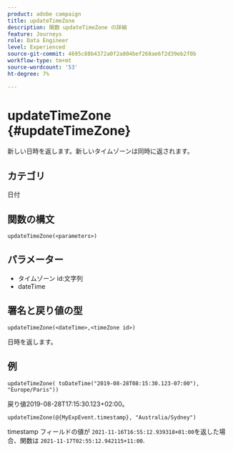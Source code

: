 ```yaml
---
product: adobe campaign
title: updateTimeZone
description: 関数 updateTimeZone の詳細
feature: Journeys
role: Data Engineer
level: Experienced
source-git-commit: 4695c88b4372a0f2a804bef268ae6f2d39eb2f0b
workflow-type: tm+mt
source-wordcount: '53'
ht-degree: 7%

---
```


# updateTimeZone {#updateTimeZone}

新しい日時を返します。新しいタイムゾーンは同時に返されます。

## カテゴリ

日付

## 関数の構文

`updateTimeZone(<parameters>)`

## パラメーター

* タイムゾーン id:文字列
* dateTime

## 署名と戻り値の型

`updateTimeZone(<dateTime>,<timeZone id>)`

日時を返します。

## 例

`updateTimeZone( toDateTime("2019-08-28T08:15:30.123-07:00"), "Europe/Paris"))`

戻り値2019-08-28T17:15:30.123+02:00。

<!--`updateTimeZone( toDateTime("2019-08-28T08:15:30.123-07:00"), toTimeZone("Europe/Paris")))`
Returns "2019-08-28T17:15:30.123+02:00".-->

`updateTimeZone(@{MyExpEvent.timestamp}, "Australia/Sydney")`

timestamp フィールドの値が `2021-11-16T16:55:12.939318+01:00`を返した場合、関数は `2021-11-17T02:55:12.942115+11:00`.
